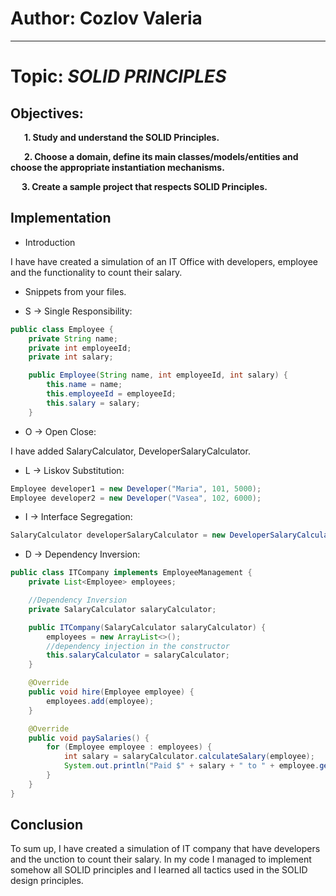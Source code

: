 # Author: Cozlov Valeria

----

# Topic: *SOLID PRINCIPLES*
## Objectives:


&ensp; &ensp; __1. Study and understand the SOLID Principles.__

&ensp; &ensp; __2. Choose a domain, define its main classes/models/entities and choose the appropriate instantiation mechanisms.__

&ensp; &ensp;__3. Create a sample project that respects SOLID Principles.__

## Implementation

* Introduction

I have have created a simulation of an IT Office with developers, employee and the functionality to count their salary.

* Snippets from your files.

* S -> Single Responsibility:
```java
public class Employee {
    private String name;
    private int employeeId;
    private int salary;

    public Employee(String name, int employeeId, int salary) {
        this.name = name;
        this.employeeId = employeeId;
        this.salary = salary;
    }
```
* O -> Open Close:

I have added SalaryCalculator, DeveloperSalaryCalculator.

* L -> Liskov Substitution:
```java
Employee developer1 = new Developer("Maria", 101, 5000);
Employee developer2 = new Developer("Vasea", 102, 6000);
```
* I -> Interface Segregation:
```java
SalaryCalculator developerSalaryCalculator = new DeveloperSalaryCalculator();
```

* D -> Dependency Inversion:
```java
public class ITCompany implements EmployeeManagement {
    private List<Employee> employees;

    //Dependency Inversion
    private SalaryCalculator salaryCalculator;

    public ITCompany(SalaryCalculator salaryCalculator) {
        employees = new ArrayList<>();
        //dependency injection in the constructor
        this.salaryCalculator = salaryCalculator;
    }

    @Override
    public void hire(Employee employee) {
        employees.add(employee);
    }

    @Override
    public void paySalaries() {
        for (Employee employee : employees) {
            int salary = salaryCalculator.calculateSalary(employee);
            System.out.println("Paid $" + salary + " to " + employee.getName());
        }
    }
}
```

## Conclusion
To sum up, I have created a simulation of IT company that have developers and the unction to count their salary.
In my code I managed to implement somehow all SOLID principles and I learned all tactics used in the SOLID design principles.